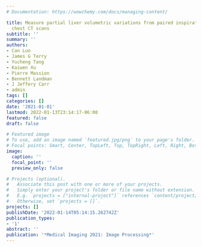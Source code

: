 ```yaml
---
# Documentation: https://wowchemy.com/docs/managing-content/

title: Measure partial liver volumetric variations from paired inspiratory-expiratory
  chest CT scans
subtitle: ''
summary: ''
authors:
- Can Luo
- James G Terry
- Yucheng Tang
- Kaiwen Xu
- Pierre Massion
- Bennett Landman
- J Jeffery Carr
- admin
tags: []
categories: []
date: '2021-01-01'
lastmod: 2022-01-13T23:14:17-06:00
featured: false
draft: false

# Featured image
# To use, add an image named `featured.jpg/png` to your page's folder.
# Focal points: Smart, Center, TopLeft, Top, TopRight, Left, Right, BottomLeft, Bottom, BottomRight.
image:
  caption: ''
  focal_point: ''
  preview_only: false

# Projects (optional).
#   Associate this post with one or more of your projects.
#   Simply enter your project's folder or file name without extension.
#   E.g. `projects = ["internal-project"]` references `content/project/deep-learning/index.md`.
#   Otherwise, set `projects = []`.
projects: []
publishDate: '2022-01-14T05:14:15.262742Z'
publication_types:
- '1'
abstract: ''
publication: '*Medical Imaging 2021: Image Processing*'
---
```

